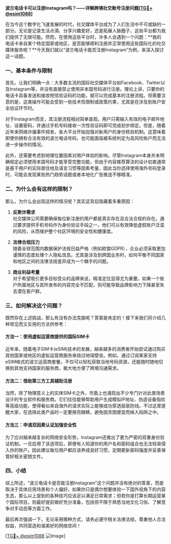 **波兰电话卡可以注册Instagram吗？——详解跨境社交账号注册问题[[TG💪+ @esim1088](https://t.me/s/esim1088)]**

在当今这个数字化飞速发展的时代，社交媒体平台成为了人们生活中不可或缺的一部分。无论是记录生活点滴、分享兴趣爱好，还是拓展人脉圈子，这些平台都为我们提供了无限可能。然而，在使用这些平台时，许多人会遇到一个问题：**我的电话卡来自某个特定国家或地区，是否能够顺利注册并正常使用这些国际化的社交媒体服务呢？**今天我们就以“波兰电话卡能否注册Instagram”为例，来深入探讨这一话题。

### 一、基本条件与限制

首先，让我们明确一点：大多数主流的国际社交媒体平台如Facebook、Twitter以及Instagram等，并没有直接禁止使用非本国号码进行注册。理论上讲，只要你的电话卡具备发送和接收短信验证码的功能，就可以完成基本的注册流程。但需要注意的是，这类操作可能会受到一些技术性限制或政策约束，尤其是在涉及到账户安全验证环节时。

对于Instagram而言，其注册流程相对简单直观。用户只需输入有效的电子邮件地址、设置密码，并通过手机号码接收一次性验证码即可完成初步绑定。但是，随着近年来网络诈骗事件频发，各大平台开始加强对新用户的身份核验机制。这意味着即使你拥有合法有效的波兰电话号码，也可能面临被系统判定为高风险账户而无法进一步操作的情况。

此外，还需要考虑到地理位置因素对用户体验的影响。尽管Instagram本身并未明确规定必须使用本国号码才能享受完整功能，但由于内容推荐算法的设计初衷通常是基于用户的实际居住地及语言习惯等因素考量，因此当你选择使用海外号码登录时，可能会发现某些热门趋势话题或者本地化广告推送不够精准。

### 二、为什么会有这样的限制？

那么，为什么会出现这样的情况呢？其实这背后隐藏着多重原因：

1. **反欺诈需求**  
   社交媒体公司需要确保每位新注册的用户都是真实存在且合法合规的存在。通过要求提供手机号码作为身份验证手段之一，他们可以有效降低虚假账户泛滥的风险，从而维护整个社区环境的安全性和健康度。

2. **法律合规压力**  
   随着全球范围内数据保护法规日益严格（例如欧盟GDPR），企业必须采取更加谨慎的态度处理个人隐私信息。尤其是涉及到跨国业务时，如何平衡不同国家和地区之间的法律法规差异成为一个棘手的问题。

3. **商业利益考量**  
   对于希望吸引更多目标受众的品牌来说，精准定位显得尤为重要。如果一个账户所属地区与其所发布的内容完全不匹配，则可能导致品牌影响力下降甚至失去潜在客户群。

### 三、如何解决这个问题？

既然存在上述挑战，那么有没有办法克服呢？答案是肯定的！接下来我们将介绍几种常见而又实用的方法供参考：

#### 方法一：使用虚拟运营商提供的国际SIM卡
近年来，随着电子SIM卡(eSIM)技术的发展，越来越多的消费者开始尝试通过购买其他国家或地区的虚拟运营商服务来绕过地域壁垒。例如，通过订阅某家支持eSIM格式的波兰运营商套餐，不仅可以轻松获取当地号码资源，还能随时随地切换到其他支持国家的服务商，极大地方便了跨境沟通需求。

#### 方法二：借助第三方工具辅助注册
当然，除了物理意义上的实体SIM卡之外，市面上也涌现出不少专门针对此类场景设计的专业软件和服务商。它们往往能够帮助用户生成模拟IP地址、伪造设备指纹等高级功能，使得看似来自海外的请求实际上能够成功穿透层层防线。不过这里提醒大家，在选择此类产品时一定要擦亮眼睛，避免因贪图便宜而掉入陷阱之中。

#### 方法三：申请双因素认证加强安全性
为了应对越来越复杂的网络安全形势，Instagram还推出了更为严密的双重身份验证机制。一旦启用了该选项后，即便有人知道你的用户名和密码组合也无法轻易侵入你的账户。因此建议每位用户都应该养成良好习惯，定期更新密码强度并妥善保管好相关密钥文件。

### 四、小结

综上所述，“波兰电话卡是否能注册Instagram”这个问题并没有绝对的答案，而是取决于具体应用场景和个人偏好。如果你只是偶尔想要体验一下国外视角下的内容生态，那么以上提到的各种技巧应该足以满足日常需求；但若你是打算长期运营某个国际项目，则最好提前做好充分准备，包括但不限于熟悉当地文化习俗、了解竞争对手动态等方面工作。

最后再次强调一下，无论采用哪种方式，请务必遵守相关法律法规，尊重他人合法权益，共同营造和谐美好的网络空间！

[[TG💪+ @esim1088](https://t.me/s/esim1088) ![Image](https://i.postimg.cc/4NQfJmqS/Snipaste-2025-05-13-00-14-12.png)]